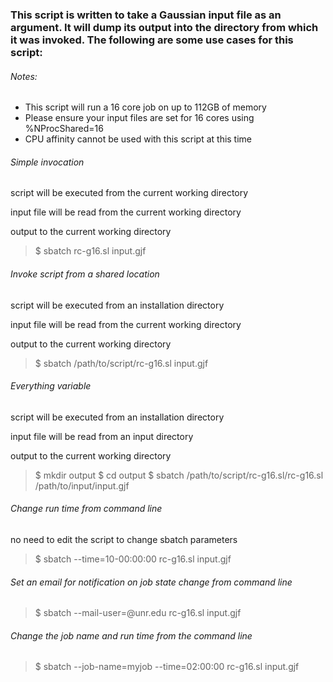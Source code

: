 ### This script is written to take a Gaussian input file as an argument. It will dump its output into the directory from which it was invoked. The following are some use cases for this script:

###### Notes:
* This script will run a 16 core job on up to 112GB of memory
* Please ensure your input files are set for 16 cores using %NProcShared=16
* CPU affinity cannot be used with this script at this time

###### Simple invocation
script will be executed from the current working directory

input file will be read from the current working directory

output to the current working directory
> $ sbatch rc-g16.sl input.gjf

###### Invoke script from a shared location
script will be executed from an installation directory

input file will be read from the current working directory

output to the current working directory
> $ sbatch /path/to/script/rc-g16.sl input.gjf

###### Everything variable
script will be executed from an installation directory

input file will be read from an input directory

output to the current working directory
> $ mkdir output $ cd output $ sbatch /path/to/script/rc-g16.sl/rc-g16.sl /path/to/input/input.gjf

###### Change run time from command line
no need to edit the script to change sbatch parameters
> $ sbatch --time=10-00:00:00 rc-g16.sl input.gjf

###### Set an email for notification on job state change from command line
> $ sbatch --mail-user<netid>=@unr.edu rc-g16.sl input.gjf

###### Change the job name and run time from the command line
> $ sbatch --job-name=myjob --time=02:00:00 rc-g16.sl input.gjf
